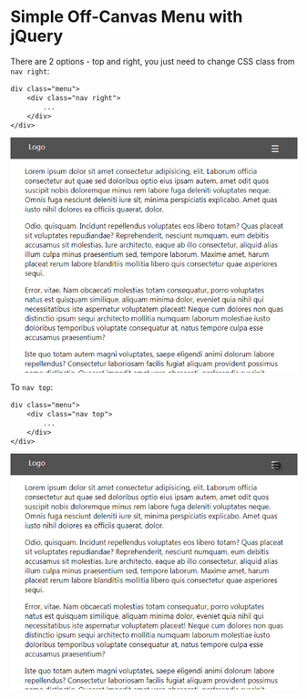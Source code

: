 # Simple Off-Canvas Menu with jQuery

There are 2 options - top and right, you just need to change CSS class from `nav right`:

```
div class="menu">
    <div class="nav right">
        ...
    </div>
</div>
```

![Menu Right](img/menu-right.gif)

To `nav top`:

```
div class="menu">
    <div class="nav top">
        ...
    </div>
</div>
```

![Menu Top](img/menu-top.gif)